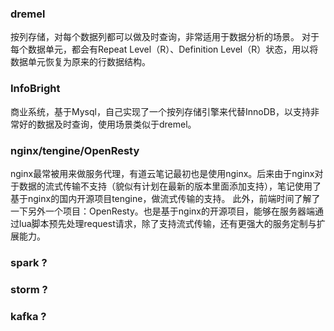 ### dremel 
按列存储，对每个数据列都可以做及时查询，非常适用于数据分析的场景。
对于每个数据单元，都会有Repeat Level（R）、Definition Level（R）状态，用以将数据单元恢复为原来的行数据结构。

### InfoBright
商业系统，基于Mysql，自己实现了一个按列存储引擎来代替InnoDB，以支持非常好的数据及时查询，使用场景类似于dremel。

### nginx/tengine/OpenResty
nginx最常被用来做服务代理，有道云笔记最初也是使用nginx。后来由于nginx对于数据的流式传输不支持（貌似有计划在最新的版本里面添加支持），笔记使用了基于nginx的国内开源项目tengine，做流式传输的支持。
此外，前端时间了解了一下另外一个项目：OpenResty。也是基于nginx的开源项目，能够在服务器端通过lua脚本预先处理request请求，除了支持流式传输，还有更强大的服务定制与扩展能力。

### spark ?
### storm ?
### kafka ?
